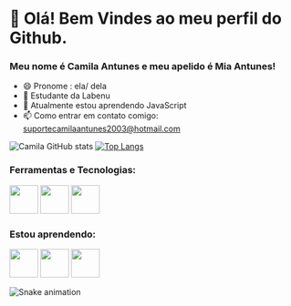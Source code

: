 # 👋 Olá! Bem Vindes ao meu perfil do Github.
### Meu nome é Camila Antunes e meu apelido é Mia Antunes!

- 😄 Pronome : ela/ dela
- 🎒 Estudante da Labenu 
- 🌱 Atualmente estou aprendendo JavaScript
- 📫 Como entrar em contato comigo: suportecamilaantunes2003@hotmail.com

![Camila GitHub stats](https://github-readme-stats.vercel.app/api?username=MiaAntunes&show_icons=true&theme=tokyonight)
[![Top Langs](https://github-readme-stats.vercel.app/api/top-langs/?username=MiaAntunes&langs_count=8)](https://github.com/MiaAntunes/github-readme-stats)
  
### Ferramentas e Tecnologias:
<div style="display: inline_block">
    <img width="50px" src="https://cdn.jsdelivr.net/gh/devicons/devicon/icons/html5/html5-original-wordmark.svg" />
    <img width="50px" src="https://cdn.jsdelivr.net/gh/devicons/devicon/icons/css3/css3-original-wordmark.svg" />
    <img width="50px" src="https://cdn.jsdelivr.net/gh/devicons/devicon/icons/git/git-original.svg" />
 </div>

### Estou aprendendo:
<div>
    <img width="50px" src="https://cdn.jsdelivr.net/gh/devicons/devicon/icons/figma/figma-original.svg" />
    <img width="50px" src="https://cdn.jsdelivr.net/gh/devicons/devicon/icons/github/github-original.svg" />
    <img width="50px" src="https://cdn.jsdelivr.net/gh/devicons/devicon/icons/javascript/javascript-original.svg" />
</div>

![Snake animation](https://github.com/MiaAntunes/MiaAntunes/blob/output/github-contribution-grid-snake.svg)


          
